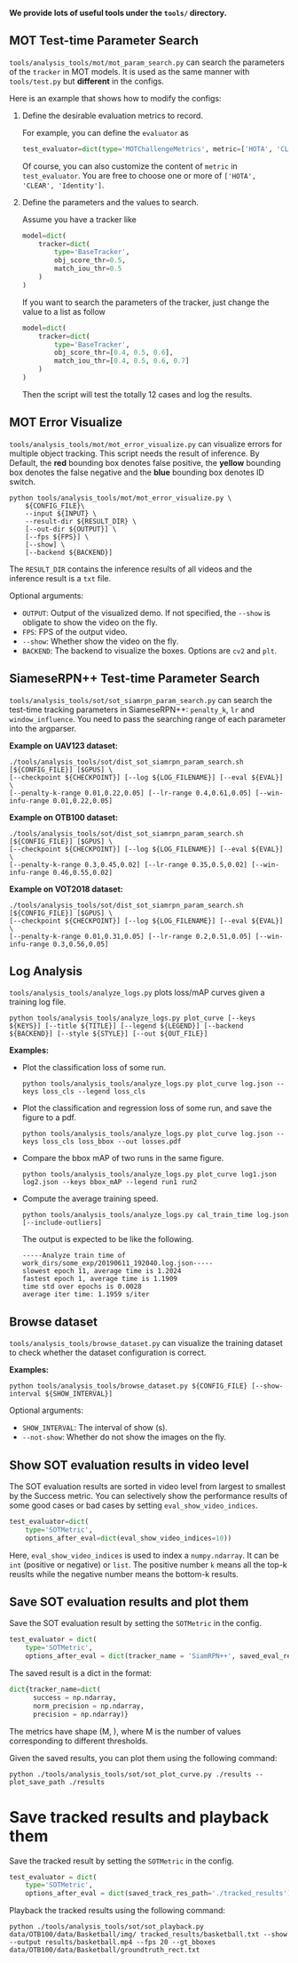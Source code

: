 **We provide lots of useful tools under the `tools/` directory.**

## MOT Test-time Parameter Search

`tools/analysis_tools/mot/mot_param_search.py` can search the parameters of the `tracker` in MOT models.
It is used as the same manner with `tools/test.py` but **different** in the configs.

Here is an example that shows how to modify the configs:

1. Define the desirable evaluation metrics to record.

   For example, you can define the `evaluator` as

   ```python
   test_evaluator=dict(type='MOTChallengeMetrics', metric=['HOTA', 'CLEAR', 'Identity'])
   ```

   Of course, you can also customize the content of `metric` in `test_evaluator`. You are free to choose one or more of `['HOTA', 'CLEAR', 'Identity']`.

2. Define the parameters and the values to search.

   Assume you have a tracker like

   ```python
   model=dict(
       tracker=dict(
           type='BaseTracker',
           obj_score_thr=0.5,
           match_iou_thr=0.5
       )
   )
   ```

   If you want to search the parameters of the tracker, just change the value to a list as follow

   ```python
   model=dict(
       tracker=dict(
           type='BaseTracker',
           obj_score_thr=[0.4, 0.5, 0.6],
           match_iou_thr=[0.4, 0.5, 0.6, 0.7]
       )
   )
   ```

   Then the script will test the totally 12 cases and log the results.

## MOT Error Visualize

`tools/analysis_tools/mot/mot_error_visualize.py` can visualize errors for multiple object tracking.
This script needs the result of inference. By Default, the **red** bounding box denotes false positive, the **yellow** bounding box denotes the false negative and the **blue** bounding box denotes ID switch.

```
python tools/analysis_tools/mot/mot_error_visualize.py \
    ${CONFIG_FILE}\
    --input ${INPUT} \
    --result-dir ${RESULT_DIR} \
    [--out-dir ${OUTPUT}] \
    [--fps ${FPS}] \
    [--show] \
    [--backend ${BACKEND}]
```

The `RESULT_DIR` contains the inference results of all videos and the inference result is a `txt` file.

Optional arguments:

- `OUTPUT`: Output of the visualized demo. If not specified, the `--show` is obligate to show the video on the fly.
- `FPS`: FPS of the output video.
- `--show`: Whether show the video on the fly.
- `BACKEND`: The backend to visualize the boxes. Options are `cv2` and `plt`.

## SiameseRPN++ Test-time Parameter Search

`tools/analysis_tools/sot/sot_siamrpn_param_search.py` can search the test-time tracking parameters in SiameseRPN++: `penalty_k`, `lr` and `window_influence`. You need to pass the searching range of each parameter into the argparser.

**Example on UAV123 dataset:**

```shell
./tools/analysis_tools/sot/dist_sot_siamrpn_param_search.sh [${CONFIG_FILE}] [$GPUS] \
[--checkpoint ${CHECKPOINT}] [--log ${LOG_FILENAME}] [--eval ${EVAL}] \
[--penalty-k-range 0.01,0.22,0.05] [--lr-range 0.4,0.61,0.05] [--win-infu-range 0.01,0.22,0.05]
```

**Example on OTB100 dataset:**

```shell
./tools/analysis_tools/sot/dist_sot_siamrpn_param_search.sh [${CONFIG_FILE}] [$GPUS] \
[--checkpoint ${CHECKPOINT}] [--log ${LOG_FILENAME}] [--eval ${EVAL}] \
[--penalty-k-range 0.3,0.45,0.02] [--lr-range 0.35,0.5,0.02] [--win-infu-range 0.46,0.55,0.02]
```

**Example on VOT2018 dataset:**

```shell
./tools/analysis_tools/sot/dist_sot_siamrpn_param_search.sh [${CONFIG_FILE}] [$GPUS] \
[--checkpoint ${CHECKPOINT}] [--log ${LOG_FILENAME}] [--eval ${EVAL}] \
[--penalty-k-range 0.01,0.31,0.05] [--lr-range 0.2,0.51,0.05] [--win-infu-range 0.3,0.56,0.05]
```

## Log Analysis

`tools/analysis_tools/analyze_logs.py` plots loss/mAP curves given a training log file.

```shell
python tools/analysis_tools/analyze_logs.py plot_curve [--keys ${KEYS}] [--title ${TITLE}] [--legend ${LEGEND}] [--backend ${BACKEND}] [--style ${STYLE}] [--out ${OUT_FILE}]
```

**Examples:**

- Plot the classification loss of some run.

  ```shell
  python tools/analysis_tools/analyze_logs.py plot_curve log.json --keys loss_cls --legend loss_cls
  ```

- Plot the classification and regression loss of some run, and save the figure to a pdf.

  ```shell
  python tools/analysis_tools/analyze_logs.py plot_curve log.json --keys loss_cls loss_bbox --out losses.pdf
  ```

- Compare the bbox mAP of two runs in the same figure.

  ```shell
  python tools/analysis_tools/analyze_logs.py plot_curve log1.json log2.json --keys bbox_mAP --legend run1 run2
  ```

- Compute the average training speed.

  ```shell
  python tools/analysis_tools/analyze_logs.py cal_train_time log.json [--include-outliers]
  ```

  The output is expected to be like the following.

  ```text
  -----Analyze train time of work_dirs/some_exp/20190611_192040.log.json-----
  slowest epoch 11, average time is 1.2024
  fastest epoch 1, average time is 1.1909
  time std over epochs is 0.0028
  average iter time: 1.1959 s/iter
  ```

## Browse dataset

`tools/analysis_tools/browse_dataset.py` can visualize the training dataset to check whether the dataset configuration is correct.

**Examples:**

```shell
python tools/analysis_tools/browse_dataset.py ${CONFIG_FILE} [--show-interval ${SHOW_INTERVAL}]
```

Optional arguments:

- `SHOW_INTERVAL`: The interval of show (s).
- `--not-show`: Whether do not show the images on the fly.

## Show SOT evaluation results in video level

The SOT evaluation results are sorted in video level from largest to smallest by the Success metric.
You can selectively show the performance results of some good cases or bad cases by setting `eval_show_video_indices`.

```python
test_evaluator=dict(
    type='SOTMetric',
    options_after_eval=dict(eval_show_video_indices=10))
```

Here, `eval_show_video_indices` is used to index a `numpy.ndarray`.
It can be `int` (positive or negative) or `list`. The positive number `k` means all the top-k
reuslts while the negative number means the bottom-k results.

## Save SOT evaluation results and plot them

Save the SOT evaluation result by setting the `SOTMetric` in the config.

```python
test_evaluator = dict(
    type='SOTMetric',
    options_after_eval = dict(tracker_name = 'SiamRPN++', saved_eval_res_file = './results/sot_results.json'))
```

The saved result is a dict in the format:

```python
dict{tracker_name=dict(
      success = np.ndarray,
      norm_precision = np.ndarray,
      precision = np.ndarray)}
```

The metrics have shape (M, ), where M is the number of values corresponding to different thresholds.

Given the saved results, you can plot them using the following command:

```shell
python ./tools/analysis_tools/sot/sot_plot_curve.py ./results --plot_save_path ./results
```

# Save tracked results and playback them

Save the tracked result by setting the `SOTMetric` in the config.

```python
test_evaluator = dict(
    type='SOTMetric',
    options_after_eval = dict(saved_track_res_path='./tracked_results'))
```

Playback the tracked results using the following command:

```shell
python ./tools/analysis_tools/sot/sot_playback.py  data/OTB100/data/Basketball/img/ tracked_results/basketball.txt --show --output results/basketball.mp4 --fps 20 --gt_bboxes data/OTB100/data/Basketball/groundtruth_rect.txt
```
